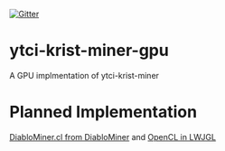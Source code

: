 [![Gitter](https://badges.gitter.im/Join%20Chat.svg)](https://gitter.im/justync7/ytci-krist-miner-gpu?utm_source=badge&utm_medium=badge&utm_campaign=pr-badge)

# ytci-krist-miner-gpu
A GPU implmentation of ytci-krist-miner

# Planned Implementation
[DiabloMiner.cl from DiabloMiner](https://github.com/Diablo-D3/DiabloMiner/blob/master/src/main/resources/DiabloMiner.cl)
and
[OpenCL in LWJGL](http://wiki.lwjgl.org/wiki/OpenCL_in_LWJGL)

